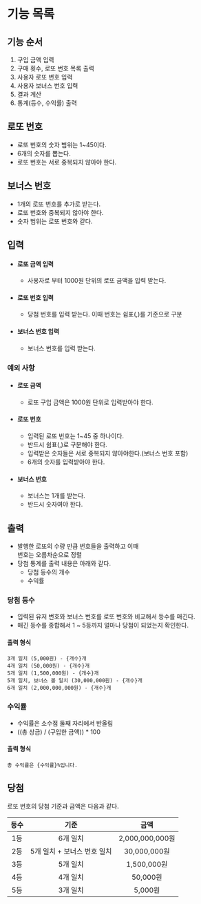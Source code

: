 # 기능 목록

## 기능 순서
1. 구입 금액 입력
2. 구매 횟수, 로또 번호 목록 출력
3. 사용자 로또 번호 입력
4. 사용자 보너스 번호 입력
5. 결과 계산
6. 통계(등수, 수익률) 출력

## 로또 번호
- 로또 번호의 숫자 범위는 1~45이다.
- 6개의 숫자를 뽑는다.
- 로또 번호는 서로 중복되지 않아야 한다.

## 보너스 번호
- 1개의 로또 번호를 추가로 받는다.
- 로또 번호와 중복되지 않아야 한다.
- 숫자 범위는 로또 번호와 같다.

## 입력
- #### 로또 금액 입력
  - 사용자로 부터 1000원 단위의 로또 금액을 입력 받는다.
- #### 로또 번호 입력
  - 당첨 번호를 입력 받는다. 이때 번호는 쉼표(,)를 기준으로 구분
- #### 보너스 번호 입력
  - 보너스 번호를 입력 받는다.

### 예외 사항
- #### 로또 금액
  - 로또 구입 금액은 1000원 단위로 입력받아야 한다.
- #### 로또 번호
  - 입력된 로또 번호는 1~45 중 하나이다.
  - 반드시 쉼표(,)로 구분해야 한다.
  - 입력받은 숫자들은 서로 중복되지 않아야한다.(보너스 번호 포함)
  - 6개의 숫자를 입력받아야 한다.
- #### 보너스 번호
  - 보너스는 1개를 받는다.
  - 반드시 숫자여야 한다.

## 출력
- 발행한 로또의 수량 만큼 번호들을 출력하고 이때  
  번호는 오름차순으로 정렬
- 당첨 통계를 출력 내용은 아래와 같다.
  - 당첨 등수의 개수
  - 수익률
### 당첨 등수
- 입력된 유저 번호와 보너스 번호를 로또 번호와 비교해서 등수를 매긴다.
- 매긴 등수를 종합해서 1 ~ 5등까지 얼마나 당첨이 되었는지 확인한다.
#### 출력 형식
```
3개 일치 (5,000원) - {개수}개
4개 일치 (50,000원) - {개수}개
5개 일치 (1,500,000원) - {개수}개
5개 일치, 보너스 볼 일치 (30,000,000원) - {개수}개
6개 일치 (2,000,000,000원) - {개수}개
```

### 수익률
- 수익률은 소수점 둘째 자리에서 반올림
- ((총 상금) / (구입한 금액)) * 100
#### 출력 형식
```
총 수익률은 {수익률}%입니다.
```

## 당첨
로또 번호의 당첨 기준과 금액은 다음과 같다.

| 등수  |        기준         |       금액       |
|:---:|:-----------------:|:--------------:|
| 1등  |       6개 일치       | 2,000,000,000원 |
| 2등  | 5개 일치 + 보너스 번호 일치 |  30,000,000원   |
| 3등  |       5개 일치       |   1,500,000원   |
| 4등  |       4개 일치       |    50,000원     |
| 5등  |       3개 일치       |     5,000원     |

